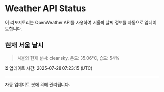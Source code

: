 
# Weather API Status

이 리포지토리는 OpenWeather API를 사용하여 서울의 날씨 정보를 자동으로 업데이트합니다.

## 현재 서울 날씨
> 서울의 현재 날씨: clear sky, 온도: 35.06°C, 습도: 54%

⏳ 업데이트 시간: 2025-07-28 07:23:15 (UTC)

---
자동 업데이트 봇에 의해 관리됩니다.
